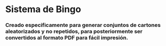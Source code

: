 # Sistema de Bingo
### Creado especificamente para generar conjuntos de cartones aleatorizados y no repetidos, para posteriormente ser convertidos al formato PDF para fácil impresión. 
